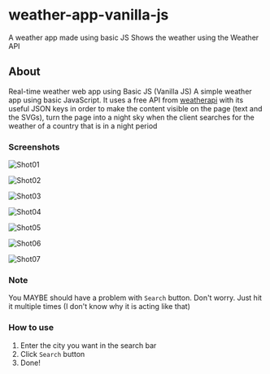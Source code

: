 # weather-app-vanilla-js
A weather app made using basic JS
Shows the weather using the Weather API

## About
Real-time weather web app using Basic JS (Vanilla JS)
A simple weather app using basic JavaScript. It uses a free API from [weatherapi](https://www.weatherapi.com/) with its useful JSON keys
in order to make the content visible on the page (text and the SVGs), turn the page into a night sky when the client searches for the weather of a country that is in a night period

### Screenshots
![Shot01](https://user-images.githubusercontent.com/124906353/218440706-64a5a2d1-b948-40eb-89cd-46bf39c03b58.PNG)

![Shot02](https://user-images.githubusercontent.com/124906353/218440715-a6596340-48e5-4ef1-8966-9277bb5c82c2.PNG)

![Shot03](https://user-images.githubusercontent.com/124906353/218440722-72bc79e5-cc9f-45f2-b471-f7167bad38bd.PNG)

![Shot04](https://user-images.githubusercontent.com/124906353/218440726-762a5a7c-e9e0-438c-ade3-b462b288f8b2.PNG)

![Shot05](https://user-images.githubusercontent.com/124906353/218440729-4ad4ae5f-17d6-4970-95da-64cbfd9647f1.PNG)

![Shot06](https://user-images.githubusercontent.com/124906353/218440731-7bba54d5-5b44-4491-82d7-91ef9dbfab24.PNG)

![Shot07](https://user-images.githubusercontent.com/124906353/218440740-5c85b07f-60bd-41a0-91ff-e444cf23dd24.PNG)

### Note
You MAYBE should have a problem with `Search` button. Don't worry. Just hit it multiple times (I don't know why it is acting like that)

### How to use
1. Enter the city you want in the search bar
2. Click `Search` button
3. Done!
